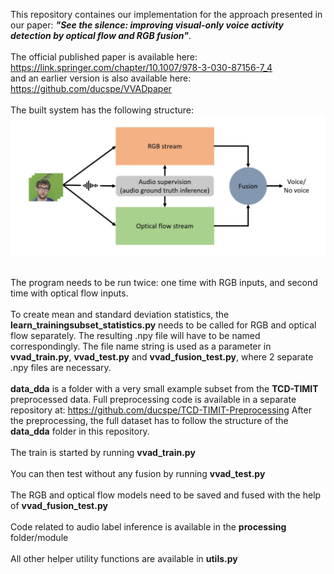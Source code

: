 This repository containes our implementation for the approach presented in our paper: **<em>"See the silence: improving visual-only voice activity detection by optical flow and RGB fusion"</em>**. <br><br>
The official published paper is available here: https://link.springer.com/chapter/10.1007/978-3-030-87156-7_4 <br>
and an earlier version is also available here: https://github.com/ducspe/VVADpaper <br><br>
The built system has the following structure:
![Screenshot](extra_material/VVAD_readme_image.png)

<br>The program needs to be run twice: one time with RGB inputs, and second time with optical flow inputs. <br><br>
To create mean and standard deviation statistics, the **learn_trainingsubset_statistics.py** needs to be called for RGB and optical flow separately. The resulting .npy file will have to be named correspondingly. The file name string is used as a parameter in **vvad_train.py**, **vvad_test.py** and **vvad_fusion_test.py**, where 2 separate .npy files are necessary. <br><br>
**data_dda** is a folder with a very small example subset from the **TCD-TIMIT** preprocessed data. Full preprocessing code is available in a separate repository at: https://github.com/ducspe/TCD-TIMIT-Preprocessing After the preprocessing, the full dataset has to follow the structure of the **data_dda** folder in this repository. <br><br>
The train is started by running **vvad_train.py** <br><br>
You can then test without any fusion by running **vvad_test.py** <br><br>
The RGB and optical flow models need to be saved and fused with the help of **vvad_fusion_test.py** <br><br>
Code related to audio label inference is available in the **processing** folder/module <br><br>
All other helper utility functions are available in **utils.py**
